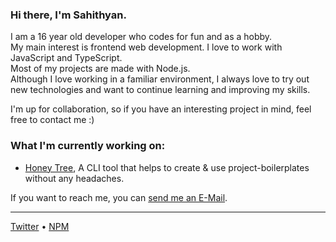 ### Hi there, I'm Sahithyan.

I am a 16 year old developer who codes for fun and as a hobby.  
My main interest is frontend web development. I love to work with JavaScript and TypeScript.       
Most of my projects are made with Node.js.  
Although I love working in a familiar environment, I always love to try out new technologies and want to continue learning and improving my skills.  
  
I'm up for collaboration, so if you have an interesting project in mind, feel free to contact me :)  


### What I'm currently working on:
- [Honey Tree](https://github.com/sahithyandev/honey-tree), A CLI tool that helps to create & use project-boilerplates without any headaches.
  
If you want to reach me, you can [send me an E-Mail](mailto:sahithyan2701@gmail.com).

---

[Twitter](https://www.twitter.com/iamSahithyan) • [NPM](https://www.npmjs.com/~sv443)
